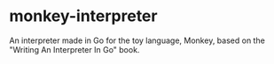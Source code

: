# monkey-interpreter
An interpreter made in Go for the toy language, Monkey, based on the "Writing An Interpreter In Go" book.
